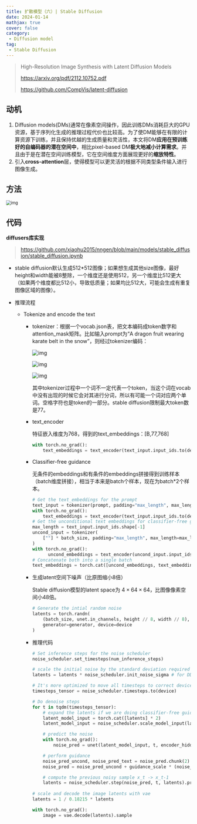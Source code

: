 ```yaml
---
title: 扩散模型（六）| Stable Diffusion
date: 2024-01-14
mathjax: true
cover: false
category:
 - Diffusion model
tag:
 - Stable Diffusion
---
```


>  High-Resolution Image Synthesis with Latent Diffusion Models
>
> https://arxiv.org/pdf/2112.10752.pdf
>
> https://github.com/CompVis/latent-diffusion

## 动机

1. Diffusion models(DMs)通常在像素空间操作，因此训练DMs消耗巨大的GPU资源，基于序列化生成的推理过程代价也比较高。为了使DM能够在有限的计算资源下训练，并且保持优越的生成质量和灵活性，本文将DM**应用在预训练好的自编码器的潜在空间中**，相比pixel-based DM**极大地减小计算需求**。并且由于是在潜在空间训练模型，它在空间维度方面展现更好的**缩放特性**。
2. 引入**cross-attention**层，使得模型可以更灵活的根据不同类型条件输入进行图像生成。

## 方法

<img src="https://lichtung612.eos-beijing-1.cmecloud.cn/2024/4-diffusion-models/0.jpg" alt="img" style="zoom:80%;" />

## 代码

**diffusers库实现**

>   https://github.com/xiaohu2015/nngen/blob/main/models/stable_diffusion/stable_diffusion.ipynb

- stable diffusion默认生成512*512图像；如果想生成其他size图像，最好height和width能被8整除，一个维度还是使用512，另一个维度比512更大（如果两个维度都比512小，导致低质量；如果均比512大，可能会生成有重复图像区域的图像）。

- 推理流程
  - Tokenize and encode the text
    - tokenizer：根据一个vocab.json表，把文本编码成token数字和attention_mask矩阵。比如输入prompt为“A dragon fruit wearing karate belt in the snow”，则经过tokenizer编码：
      
      ![img](https://lichtung612.eos-beijing-1.cmecloud.cn/2024/4-diffusion-models/1.jpg)
      
      ![img](https://lichtung612.eos-beijing-1.cmecloud.cn/2024/4-diffusion-models/2.jpg)
      
      ![img](https://lichtung612.eos-beijing-1.cmecloud.cn/2024/4-diffusion-models/3.jpg)
      
      其中tokenizer过程中一个词不一定代表一个token，当这个词在vocab中没有出现的时候它会对其进行分词，所以有可能一个词对应两个单词。空格字符也是token的一部分。stable diffusion限制最大token数是77。
      
    - text_encoder
    
       特征嵌入维度为768，得到的text_embeddings：[B,77,768]
    
       ```python
       with torch.no_grad():
           text_embeddings = text_encoder(text_input.input_ids.to(device))[0]
       ```

    - Classifier-free guidance
    
       无条件的embeddings和有条件的embeddings拼接得到训练样本（batch维度拼接），相当于本来是batch个样本，现在为batch*2个样本。
    
       ```python
       # Get the text_embeddings for the prompt
       text_input = tokenizer(prompt, padding="max_length", max_length=tokenizer.model_max_length, truncation=True, return_tensors="pt")
       with torch.no_grad():
           text_embeddings = text_encoder(text_input.input_ids.to(device))[0]
       # Get the unconditional text embeddings for classifier-free guidance
       max_length = text_input.input_ids.shape[-1]
       uncond_input = tokenizer(
           [""] * batch_size, padding="max_length", max_length=max_length, return_tensors="pt"
       )
       with torch.no_grad():
             uncond_embeddings = text_encoder(uncond_input.input_ids.to(device))[0]
       # Concatenate both into a single batch
       text_embeddings = torch.cat([uncond_embeddings, text_embeddings])
       ```
    
    - 生成latent空间下噪声（比原图缩小8倍）
    
       Stable diffusion模型的latent space为 $4 \times 64\times 64$，比图像像素空间小48倍。
    
       ```python
       # Generate the intial random noise
       latents = torch.randn(
           (batch_size, unet.in_channels, height // 8, width // 8), #unet.in_channels=4
           generator=generator, device=device
       )
       ```
    
    - 推理代码
    
       ```python
       # Set inference steps for the noise scheduler
       noise_scheduler.set_timesteps(num_inference_steps)
       
       # scale the initial noise by the standard deviation required by the scheduler
       latents = latents * noise_scheduler.init_noise_sigma # for DDIM, init_noise_sigma = 1.0
       
       # It's more optimized to move all timesteps to correct device beforehand
       timesteps_tensor = noise_scheduler.timesteps.to(device)
       
       # Do denoise steps
       for t in tqdm(timesteps_tensor):
           # expand the latents if we are doing classifier-free guidance to avoid doing two forward passes.
           latent_model_input = torch.cat([latents] * 2)
           latent_model_input = noise_scheduler.scale_model_input(latent_model_input, t) # for DDIM, do nothing
       
           # predict the noise
           with torch.no_grad():
               noise_pred = unet(latent_model_input, t, encoder_hidden_states=text_embeddings).sample
       
           # perform guidance
           noise_pred_uncond, noise_pred_text = noise_pred.chunk(2)
           noise_pred = noise_pred_uncond + guidance_scale * (noise_pred_text - noise_pred_uncond)
       
           # compute the previous noisy sample x_t -> x_t-1
           latents = noise_scheduler.step(noise_pred, t, latents).prev_sample
           
       # scale and decode the image latents with vae
       latents = 1 / 0.18215 * latents
       
       with torch.no_grad():
           image = vae.decode(latents).sample
       ```
    
       

